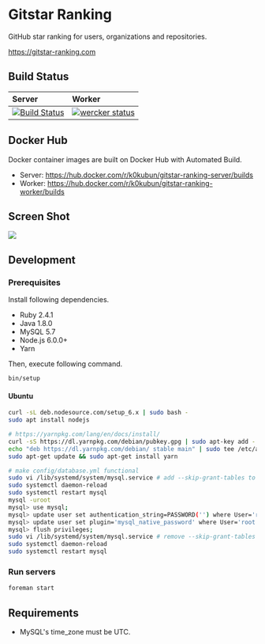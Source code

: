 # Gitstar Ranking

GitHub star ranking for users, organizations and repositories.

https://gitstar-ranking.com

## Build Status

| Server | Worker |
|:-------|:-------|
| [![Build Status](https://travis-ci.org/k0kubun/gitstar-ranking.svg?branch=master)](https://travis-ci.org/k0kubun/gitstar-ranking) | [![wercker status](https://app.wercker.com/status/4f1170bbabcfa8b28e379746dff4e167/s/master "wercker status")](https://app.wercker.com/project/byKey/4f1170bbabcfa8b28e379746dff4e167) |

## Docker Hub

Docker container images are built on Docker Hub with Automated Build.

* Server: https://hub.docker.com/r/k0kubun/gitstar-ranking-server/builds
* Worker: https://hub.docker.com/r/k0kubun/gitstar-ranking-worker/builds

## Screen Shot

[![](http://i.gyazo.com/c737a76774886f59ba73215c01e5d053.png)](http://githubranking.com)

## Development

### Prerequisites

Install following dependencies.

- Ruby 2.4.1
- Java 1.8.0
- MySQL 5.7
- Node.js 6.0.0+
- Yarn

Then, execute following command.

```
bin/setup
```

#### Ubuntu

```bash
curl -sL deb.nodesource.com/setup_6.x | sudo bash -
sudo apt install nodejs

# https://yarnpkg.com/lang/en/docs/install/
curl -sS https://dl.yarnpkg.com/debian/pubkey.gpg | sudo apt-key add -
echo "deb https://dl.yarnpkg.com/debian/ stable main" | sudo tee /etc/apt/sources.list.d/yarn.list
sudo apt-get update && sudo apt-get install yarn

# make config/database.yml functional
sudo vi /lib/systemd/system/mysql.service # add --skip-grant-tables to ExecStart
sudo systemctl daemon-reload
sudo systemctl restart mysql
mysql -uroot
mysql> use mysql;
mysql> update user set authentication_string=PASSWORD('') where User='root';
mysql> update user set plugin='mysql_native_password' where User='root';
mysql> flush privileges;
sudo vi /lib/systemd/system/mysql.service # remove --skip-grant-tables from ExecStart
sudo systemctl daemon-reload
sudo systemctl restart mysql
```

### Run servers

```sh
foreman start
```

## Requirements

- MySQL's time\_zone must be UTC.
